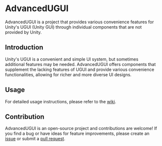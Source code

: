 # AdvancedUGUI
AdvancedUGUI is a project that provides various convenience features for Unity's UGUI (Unity GUI) through individual components that are not provided by Unity.

## Introduction
Unity's UGUI is a convenient and simple UI system, but sometimes additional features may be needed. AdvancedUGUI offers components that supplement the lacking features of UGUI and provide various convenience functionalities, allowing for richer and more diverse UI designs.

## Usage
For detailed usage instructions, please refer to the [wiki](https://github.com/novemberi/AdvancedUGUI/wiki).

## Contribution
AdvancedUGUI is an open-source project and contributions are welcome! If you find a bug or have ideas for feature improvements, please create an [issue](https://github.com/novemberi/AdvancedUGUI/issues) or submit a [pull request](https://github.com/novemberi/AdvancedUGUI/pulls).
